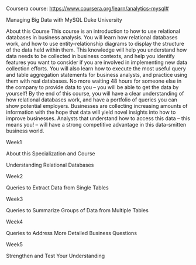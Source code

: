 Coursera course: https://www.coursera.org/learn/analytics-mysql#

Managing Big Data with MySQL
Duke University

About this Course
This course is an introduction to how to use relational databases in business analysis. You will learn how relational databases work, and how to use entity-relationship diagrams to display the structure of the data held within them. This knowledge will help you understand how data needs to be collected in business contexts, and help you identify features you want to consider if you are involved in implementing new data collection efforts. You will also learn how to execute the most useful query and table aggregation statements for business analysts, and practice using them with real databases. No more waiting 48 hours for someone else in the company to provide data to you – you will be able to get the data by yourself! By the end of this course, you will have a clear understanding of how relational databases work, and have a portfolio of queries you can show potential employers. Businesses are collecting increasing amounts of information with the hope that data will yield novel insights into how to improve businesses. Analysts that understand how to access this data – this means you! – will have a strong competitive advantage in this data-smitten business world.

Week1

About this Specialization and Course

Understanding Relational Databases

Week2

Queries to Extract Data from Single Tables

Week3

Queries to Summarize Groups of Data from Multiple Tables

Week4

Queries to Address More Detailed Business Questions

Week5

Strengthen and Test Your Understanding
